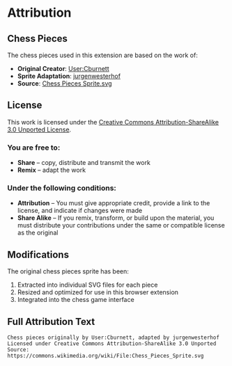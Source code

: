 # Attribution

## Chess Pieces

The chess pieces used in this extension are based on the work of:

- **Original Creator**: [User:Cburnett](https://commons.wikimedia.org/wiki/User:Cburnett)
- **Sprite Adaptation**: [jurgenwesterhof](https://commons.wikimedia.org/wiki/User:Jurgenwesterhof)
- **Source**: [Chess Pieces Sprite.svg](https://commons.wikimedia.org/wiki/File:Chess_Pieces_Sprite.svg)

## License

This work is licensed under the [Creative Commons Attribution-ShareAlike 3.0 Unported License](https://creativecommons.org/licenses/by-sa/3.0/).

### You are free to:
- **Share** – copy, distribute and transmit the work
- **Remix** – adapt the work

### Under the following conditions:
- **Attribution** – You must give appropriate credit, provide a link to the license, and indicate if changes were made
- **Share Alike** – If you remix, transform, or build upon the material, you must distribute your contributions under the same or compatible license as the original

## Modifications

The original chess pieces sprite has been:
1. Extracted into individual SVG files for each piece
2. Resized and optimized for use in this browser extension
3. Integrated into the chess game interface

## Full Attribution Text

```
Chess pieces originally by User:Cburnett, adapted by jurgenwesterhof
Licensed under Creative Commons Attribution-ShareAlike 3.0 Unported
Source: https://commons.wikimedia.org/wiki/File:Chess_Pieces_Sprite.svg
```
